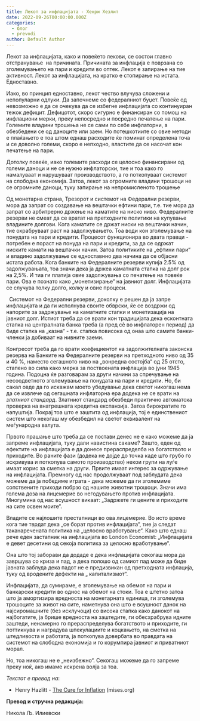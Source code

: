```yaml
---
title: Лекот за инфлацијата - Хенри Хезлит
date: 2022-09-26T00:00:00.000Z
categories:
  - блог
  - prevodi
author: Default Author
---
```


Лекот за инфлацијата, како и повеќето лекови, се состои главно отстранување  на причината. Причината за инфлација e поврзана со зголемувањето на пари и кредити во оптек. Лекот е запирање на тие активност. Лекот за инфлацијата, на кратко е стопирање на истата. Едноставно.

Иако, во принцип едноставно, лекот чество влучува сложени и непопуларни одлуки. Да започнеме со федералниот буџет. Повеќе од невозможно е да се очекува да се избегне инфлацијата со континуиран тежок дефицит. Дефицотот, скоро сигурно е финансиран со помош на инфлациони мерки, преку непосредно и посредно печатење на пари. Големите владини трошења не се сами по себе инфлаторни, а обезбедени се од даноците или заем. Но потешкотиите со овие методи е плаќањето е тоа штом еднаш расходите ќе поминат определена точа и се доволно големи, скоро е непходно, властите да се насочат кон печатење на пари.

Дотолку повеќе, иако големите расходи се целосно финансирани од големи даноци и не се нужно инфлаторски, тие и тоа како го намалуваат и нарушуваат производството, а го поткопуваат системот на слободна економија. Затоа, лекот за огромните владини трошоци не се огромните даноци, туку запирање на непромисленото трошење

Од монетарна страна, Трезорот и системот на Федерални резерви, мора да запрат со создавање на вештачки ефтини пари, т.е. тие мора да запрат со арбитрерно држење на каматите на ниско ниво. Федералните резерви не смеат да се вратат на претходните политики на купување владините долгови. Кога каматите се држат ниски на вештачки начин, тие охрабруваат раст на задолжувањето. Тоа води кон зголемување на понудата на пари и кредити. Процесот функционира во двата правци - потребен е пораст на понуда на пари и кредити, за да се одржат ниските камати на вештачки начин. Затоа политиките на „ефтини пари“ и владино задолжување се едноставнно два начина да се објасни истата работа. Кога банките на Федералните резерви купија 2.5% од задолжувањата, тоа значи дека ја држеа каматната стапка на долг рок на 2,5%. И тиа ги платија овие задолжувања со печатење на повеќе пари. Ова е познато како „монетизирање“ на јавниот долг. Инфлацијата се случува толку долго, колку и овие процеси. 

  Системот на Федерални резерви, доколку е решен да ја запре инфлацијата и да ги исполнува своите обврски, ќе се воздржи од напорите за задржување на каматните стапки и монетизација на јавниот долг. Истиот треба да се врати кон традицијата дека есконтната стапка на централната банка треба (а пред сè во инфлаторен период) да биде стапка на „казна“ - т.е. стапка повисока од онаа што самите банки-членки ја добиваат на нивните заеми.

Конгресот треба да го врати коефициентот на задолжителната законска резерва на Банките на Федералните резерви на претходното ниво од 35 и 40 %, наместо сегашното ниво на „вонредна состојба“ од 25 отсто, стапено во сила како мерка за поствоената инфлација во јуни 1945 година. Подоцна ќе разговарам за други начини за спречување на несоодветното зголемување на понудата на пари и кредити. Но, би сакал овде да го искажам моето убедување дека светот никогаш нема да се извлече од сегашната инфлаторна ера додека не се врати на _златниот стандард_. Златниот стандард обезбеди практично автоматска проверка на внатрешната кредитна експанзија. Затоа бирократите го напуштија. Покрај тоа што е заштита од инфлација, тој е единствениот систем што некогаш му обезбедил на светот еквивалент на меѓународна валута.

Првото прашање што треба да се постави денес не е како можеме да ја запреме инфлацијата, туку дали навистина сакаме? Зашто, еден од ефектите на инфлацијата е да донесе прераспределба на богатството и приходите. Во раните фази (додека не дојде до точка каде што грубо го искривува и поткопува самото производство) некои групи на луѓе имаат корис за сметка на други. Првите имаат интерес за одржување на инфлацијата. Премногу од нас продолжуваат под заблудата дека можеме да ја победиме играта - дека можеме да ги зголемиме сопствените приходи побрзо од нашите животни трошоци. Значи има голема доза на лицемерие во негодувањето против инфлацијата. Многумина од нас всушност викаат: „Задржете ги цените и приходите на сите освен моите“.

Владите се најлошите престапници во ова лицемерие. Во исто време кога тие тврдат дека „се борат против инфлацијата“, тие ја следат таканаречената политика на „целосно вработување“. Како што еднаш рече еден застапник на инфлацијата во London Economist: „Инфлацијата е девет десетини од секоја политика за целосно вработување“.

Она што тој заборави да додаде е дека инфлацијата секогаш мора да завршува со криза и пад, а дека полошо од самиот пад може да биде јавната заблуда дека падот не е предизвикан од претходната инфлација, туку од вродените дефекти на „ капитализмот“.

Инфлацијата, да сумираме, е зголемување на обемот на пари и банкарски кредити во однос на обемот на стоки. Тоа е штетно затоа што ја амортизира вредноста на монетарната единица, ги зголемува трошоците за живот на сите, наметнува она што е всушност данок на најсиромашните (без исклучоци) со висока стапка како данокот на најбогатите, ја брише вредноста на заштедите, ги обесхрабрува идните заштеди, ненамерно го прераспределува богатството и приходите, ги поттикнува и наградува шпекулациите и коцкањето, на сметка на штедливоста и работата, ја поткопува довербата во правдата на системот на слободна економија и го корумпира јавниот и приватниот морал.

Но, тоа никогаш не е „неизбежно“. Секогаш можеме да го запреме преку ноќ, ако имаме искрена волја за тоа.

_Текстот е превод на_: 

- Henry Hazlitt - [The Cure for Inflation](https://mises.org/wire/cure-inflation) (mises.org)

**Превод и стручна редакција:** 

Никола Љ. Илиевски
